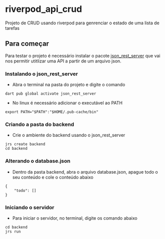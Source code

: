 # riverpod_api_crud

Projeto de CRUD usando riverpod para genrenciar o estado de uma lista de tarefas

## Para começar

Para testar o projeto é necessário instalar o pacote [json_rest_server](https://pub.dev/packages/json_rest_server) que vai nos permitir utitlizar uma API a partir de um arquivo json.

### Instalando o json_rest_server
- Abra o terminal na pasta do projeto e digite o comando
```
dart pub global activate json_rest_server
```
- No linux é necessário adicionar o executável ao PATH
```
export PATH="$PATH":"$HOME/.pub-cache/bin"
```

### Criando a pasta do backend
- Crie o ambiente do backend usando o json_rest_server
```
jrs create backend
cd backend
```
### Alterando o database.json
- Dentro da pasta backend, abra o arquivo database.json, apague todo o seu conteúdo e cole o conteúdo abaixo
```
{
    "todo": []
}
```
### Iniciando o servidor
- Para iniciar o servidor, no terminal, digite os comando abaixo
```
cd backend
jrs run
```
